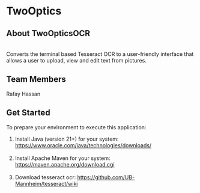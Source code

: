 # TwoOptics

## About TwoOpticsOCR

<br>
Converts the terminal based Tesseract OCR to a user-friendly interface that allows a user to upload, view and edit text
from pictures.

## Team Members

Rafay Hassan <br>
## Get Started

To prepare your environment to execute this application:<br>
1. Install Java (version 21+) for your system: https://www.oracle.com/java/technologies/downloads/
   <br><br>
2. Install Apache Maven for your system: 
https://maven.apache.org/download.cgi
<br><br>
3. Download tesseract ocr:
   https://github.com/UB-Mannheim/tesseract/wiki